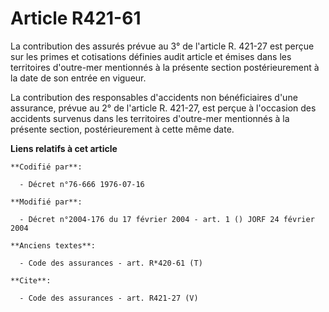 # Article R421-61

La contribution des assurés prévue au 3° de l'article R. 421-27 est perçue sur les primes et cotisations définies audit
article et émises dans les territoires d'outre-mer mentionnés à la présente section postérieurement à la date de son entrée
en vigueur. 

La contribution des responsables d'accidents non bénéficiaires d'une assurance, prévue au 2° de l'article R. 421-27, est
perçue à l'occasion des accidents survenus dans les territoires d'outre-mer mentionnés à la présente section, postérieurement
à cette même date.

**Liens relatifs à cet article**

	**Codifié par**:

	  - Décret n°76-666 1976-07-16

	**Modifié par**:

	  - Décret n°2004-176 du 17 février 2004 - art. 1 () JORF 24 février 2004

	**Anciens textes**:

	  - Code des assurances - art. R*420-61 (T)

	**Cite**:

	  - Code des assurances - art. R421-27 (V)
